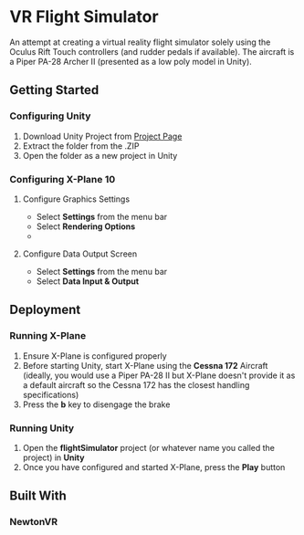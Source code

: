 # VR Flight Simulator

An attempt at creating a virtual reality flight simulator solely using the Oculus Rift Touch controllers (and rudder pedals if available). The aircraft is a Piper PA-28 Archer II (presented as a low poly model in Unity). 

## Getting Started

### Configuring Unity
1. Download Unity Project from [Project Page](https://github.com/BigBallerBrand/flightSimulator.git)
2. Extract the folder from the .ZIP
3. Open the folder as a new project in Unity

### Configuring X-Plane 10

1. Configure Graphics Settings
   - Select **Settings** from the menu bar
   - Select **Rendering Options**
   - 


2. Configure Data Output Screen
   - Select **Settings** from the menu bar
   - Select **Data Input & Output**


## Deployment

### Running X-Plane

1. Ensure X-Plane is configured properly
2. Before starting Unity, start X-Plane using the **Cessna 172** Aircraft (ideally, you would use a Piper PA-28 II but X-Plane doesn't provide it as a default aircraft so the Cessna 172 has the closest handling specifications)
3. Press the **b** key to disengage the brake

### Running Unity

1. Open the **flightSimulator** project (or whatever name you called the project) in **Unity**
2. Once you have configured and started X-Plane, press the **Play** button

## Built With
### NewtonVR

